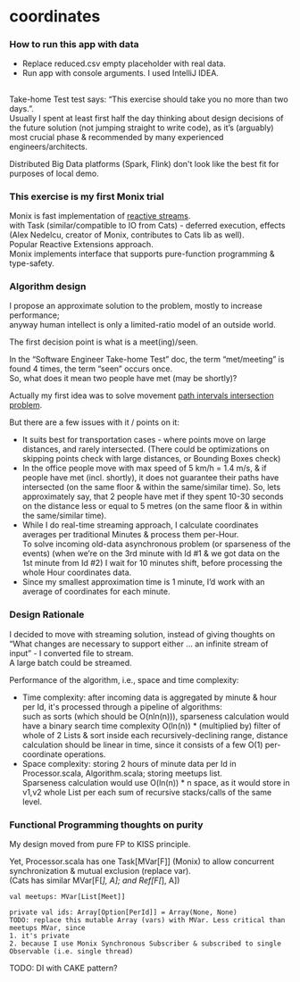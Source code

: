 # coordinates

### How to run this app with data
- Replace reduced.csv empty placeholder with real data.
- Run app with console arguments. I used IntelliJ IDEA.

##

Take-home Test test says: “This exercise should take you no more than two days.”.  
Usually I spent at least first half the day thinking about design decisions of the future solution (not jumping straight to write code), as it’s (arguably) most crucial phase & recommended by many experienced engineers/architects. 

Distributed Big Data platforms (Spark, Flink) don't look like the best fit for purposes of local demo.

### This exercise is my first Monix trial
Monix is fast implementation of [reactive streams](http://www.reactive-streams.org/).   
with Task (similar/compatible to IO from Cats) - deferred execution, effects (Alex Nedelcu, creator of Monix, contributes to Cats lib as well).  
Popular Reactive Extensions approach.  
Monix implements interface that supports pure-function programming & type-safety.

### Algorithm design
I propose an approximate solution to the problem, mostly to increase performance;  
anyway human intellect is only a limited-ratio model of an outside world.  

The first decision point is what is a meet(ing)/seen.  

In the “Software Engineer Take-home Test” doc, the term “met/meeting” is found 4 times, the term “seen” occurs once.   
So, what does it mean two people have met (may be shortly)?  

Actually my first idea was to solve movement [path intervals intersection problem](https://stackoverflow.com/questions/563198/how-do-you-detect-where-two-line-segments-intersect).

But there are a few issues with it / points on it:
- It suits best for transportation cases - where points move on large distances, and rarely intersected. (There could be optimizations on skipping points check with large distances, or Bounding Boxes check)
- In the office people move with max speed of 5 km/h = 1.4 m/s, & if people have met (incl. shortly), it does not guarantee their paths have intersected (on the same floor & within the same/similar time). 
So, lets approximately say, that 2 people have met if they spent 10-30 seconds on the distance less or equal to 5 metres  (on the same floor & in within the same/similar time).
- While I do real-time streaming approach, I calculate coordinates averages per traditional Minutes & process them per-Hour.   
To solve incoming old-data asynchronous problem (or sparseness of the events) (when we’re on the 3rd minute with Id #1 & we got data on the 1st minute from Id #2) I wait for 10 minutes shift, before processing the whole Hour coordinates data.
- Since my smallest approximation time is 1 minute, I’d work with an average of coordinates for each minute.

### Design Rationale
I decided to move with streaming solution, instead of giving thoughts on  
“What changes are necessary to support either … an infinite stream of input” - I converted file to stream.  
A large batch could be streamed.  

Performance of the algorithm, i.e., space and time complexity:  
- Time complexity: after incoming data is aggregated by minute & hour per Id, it's processed through a pipeline of algorithms:  
such as sorts (which should be O(nln(n))), 
sparseness calculation would have a binary search time complexity O(ln(n)) * (multiplied by) filter of whole of 2 Lists & sort inside each recursively-declining range, 
distance calculation should be linear in time, since it consists of a few O(1) per-coordinate operations.
- Space complexity: storing 2 hours of minute data per Id in Processor.scala, Algorithm.scala; storing meetups list.  
Sparseness calculation would use O(ln(n)) * n space, as it would store in v1,v2 whole List per each sum of recursive stacks/calls of the same level.


### Functional Programming thoughts on purity
My design moved from pure FP to KISS principle.

Yet, Processor.scala has one Task[MVar[F]] (Monix) to allow concurrent synchronization & mutual exclusion (replace var).  
(Cats has similar MVar[F[_], A]; and Ref[F[_], A])
```
val meetups: MVar[List[Meet]]
```  
  

```
private val ids: Array[Option[PerId]] = Array(None, None)
TODO: replace this mutable Array (vars) with MVar. Less critical than meetups MVar, since
1. it's private
2. because I use Monix Synchronous Subscriber & subscribed to single Observable (i.e. single thread)
```

TODO: DI with CAKE pattern?